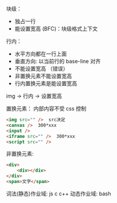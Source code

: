 块级：
- 独占一行
- 能设置宽高
(BFC)：块级格式上下文

行内：
- 水平方向都在一行上面
- 垂直方向: 以当前行的 base-line 对齐
- 不能设置宽高  （错误）
- 非置换元素不能设置宽高  
- 行内置换元素是能设置宽高

img -> 行内 -> 设置宽高

置换元素：
内部内容不受 css 控制
```html
<img src="" />  src决定
<canvas />  300*xxx
<input />
<iframe src="" />  300*xxx
<script src="" />
```
非置换元素:
```html
<div>
    <div></div>
</div>
<span>文字</span> 
```

词法(静态)作业域: js c c++
动态作业域: bash
